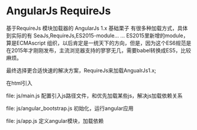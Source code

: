 # AngularJs RequireJs
基于RequireJs 模块加载器的 AngularJs 1.x
基础栗子
有很多种加载方式，具体到实际的有
    SeaJs,RequireJs,ES2015-module... ...
    ES2015里新增的module，算是ECMAscript 组织，以后肯定是一统天下的方向，但是，因为这个ES6规范是在2015年才刚刚发布，主流浏览器支持的寥寥无几，需要babel转换成ES5，比较麻烦。
  
  最终选择更合适快速的解决方案，RequireJs来加载AngualrJs1.x;

  在html引入
  <script src="node_modules/requirejs/require.js" data-main="js/main.js"></script>

  file:  js/main.js
  配置引入js路径文件，和优先加载某些js，解决js加载依赖关系


  file: js/angular_bootstrap.js
  初始化，运行angular应用


  file: js/app.js
  定义angular模块，加载依赖
